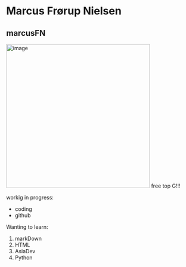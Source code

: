 # Marcus Frørup Nielsen
## marcusFN

<img width="385" alt="image" src="https://user-images.githubusercontent.com/113129217/215454257-a627f7a6-ec23-4c8c-b336-24dfbce97041.png">
free top G!!!

workig in progress:
* coding
* github

Wanting to learn:
1. markDown
2. HTML
3. AsiaDev
4. Python

